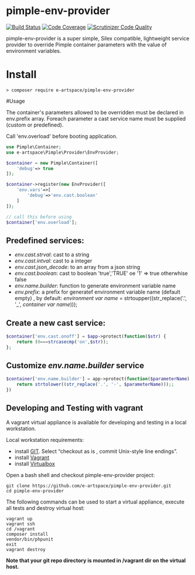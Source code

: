 pimple-env-provider
===========
[![Build Status](https://travis-ci.org/e-artspace/pimple-env-provider.svg?branch=master)](https://travis-ci.org/e-artspace/resourceful)
[![Code Coverage](https://scrutinizer-ci.com/g/e-artspace/pimple-env-provider/badges/coverage.png?b=master)](https://scrutinizer-ci.com/g/e-artspace/pimple-env-provider/?branch=master)
[![Scrutinizer Code Quality](https://scrutinizer-ci.com/g/e-artspace/pimple-env-provider/badges/quality-score.png?b=master)](https://scrutinizer-ci.com/g/e-artspace/pimple-env-provider/?branch=master)


pimple-env-provider is a super simple, Silex compatible, lightweight service provider to override Pimple container parameters with the value of environment variables.

# Install

```
> composer require e-artspace/pimple-env-provider
```

#Usage

The container's parameters allowed to be overridden must be declared in env.prefix array. Foreach parameter a cast service name must be supplied (custom or predefined).

Call 'env.overload' before booting application.

```php
use Pimple\Container;
use e-artspace\Pimple\Provider\EnvProvider;

$container = new Pimple\Container([
	'debug'=> true
]);

$container->register(new EnvProvider([
	'env.vars'=>[
		'debug'=>'env.cast.boolean'
	]
]);

// call this before using
$container['env.overload'];
```

## Predefined services:

 - *env.cast.strval*: cast to a string
 - *env.cast.intval*: cast to a integer
 - *env.cast.json_decode*: to an array from a json string
 - *env.cast.boolean*: cast to boolean 'true','TRUE' oe '1' => true otherwhise  false
 - *env.name.builder*: function to generate environment variable name
 - *env.prefix*: a prefix for generatef environment variable name (default empty) , by default: *environment var name* =  strtoupper((str_replace('.', '_', *container var name*)));

## Create a new cast service:

```php
$container['env.cast.onoff'] = $app->protect(function($str) {
	return (0===strcasecmp('on',$str));
};
```

## Customize *env.name.builder* service

```php
$container['env.name.builder'] = app->protect(function($parameterName) {
	return strtolower((str_replace('.', '-', $parameterName)));;
})
```


## Developing and Testing  with vagrant

A vagrant virtual appliance is available for developing and testing in a local workstation.

Local workstation requirements:

- install [GIT](http://git-scm.com/). Select “checkout as is , commit Unix-style line endings”.
- install [Vagrant](https://www.vagrantup.com/)
- install [Virtualbox](https://www.virtualbox.org/)

Open a bash shell and checkout pimple-env-provider project:

```shell
git clone https://github.com/e-artspace/pimple-env-provider.git
cd pimple-env-provider
```

The following commands can be used to start a virtual appliance, execute all tests and destroy virtual host:

```shell
vagrant up
vagrant ssh
cd /vagrant
composer install
vendor/bin/phpunit
exit
vagrant destroy
```

**Note that your git repo directory is mounted in /vagrant dir on the virtual host.**


